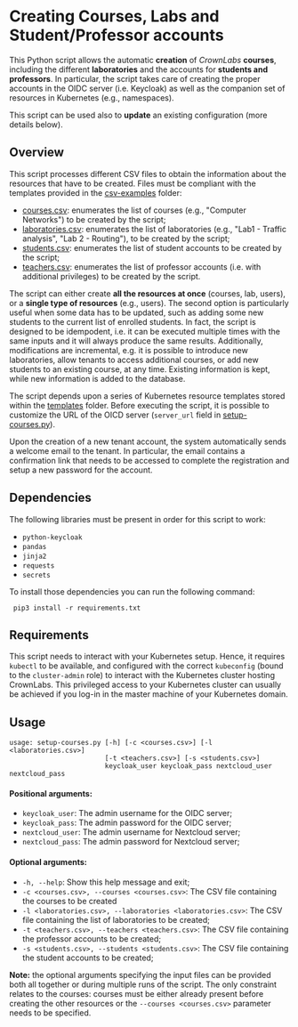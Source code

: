# Creating Courses, Labs and Student/Professor accounts
This Python script allows the automatic **creation** of *CrownLabs* **courses**, including the different **laboratories** and the accounts for **students and professors**.
In particular, the script takes care of creating the proper accounts in the OIDC server (i.e. Keycloak) as well as the companion set of resources in Kubernetes (e.g., namespaces).

This script can be used also to **update** an existing configuration (more details below).

## Overview
This script processes different CSV files to obtain the information about the resources that have to be created.
Files must be compliant with the templates provided in the [csv-examples](csv-examples) folder:

* [courses.csv](csv-examples/courses.csv): enumerates the list of courses (e.g., "Computer Networks") to be created by the script;
* [laboratories.csv](csv-examples/laboratories.csv): enumerates the list of laboratories (e.g., "Lab1 - Traffic analysis", "Lab 2 - Routing"), to be created by the script;
* [students.csv](csv-examples/students.csv): enumerates the list of student accounts to be created by the script;
* [teachers.csv](csv-examples/teachers.csv): enumerates the list of professor accounts (i.e. with additional privileges) to be created by the script.

The script can either create **all the resources at once** (courses, lab, users), or a **single type of resources** (e.g., users).
The second option is particularly useful when some data has to be updated, such as adding some new students to the current list of enrolled students. 
In fact, the script is designed to be idempodent, i.e. it can be executed multiple times with the same inputs and it will always produce the same results.
Additionally, modifications are incremental, e.g. it is possible to introduce new laboratories, allow tenants to access additional courses, or add new students to an existing course, at any time.
Existing information is kept, while new information is added to the database.

The script depends upon a series of Kubernetes resource templates stored within the [templates](templates) folder.
Before executing the script, it is possible to customize the URL of the OICD server (`server_url` field in [setup-courses.py](setup-courses.py)).

Upon the creation of a new tenant account, the system automatically sends a welcome email to the tenant. In particular, the email contains a confirmation link that needs to be accessed to complete the registration and setup a new password for the account.


## Dependencies
The following libraries must be present in order for this script to work:
- `python-keycloak`
- `pandas`
- `jinja2`
- `requests`
- `secrets`

To install those dependencies you can run the following command:
````
 pip3 install -r requirements.txt
````

## Requirements
This script needs to interact with your Kubernetes setup.
Hence, it requires `kubectl` to be available, and configured with the correct `kubeconfig` (bound to the `cluster-admin` role) to interact with the Kubernetes cluster hosting CrownLabs.
This privileged access to your Kubernetes cluster can usually be achieved if you log-in in the master machine of your Kubernetes domain.

## Usage

```
usage: setup-courses.py [-h] [-c <courses.csv>] [-l <laboratories.csv>]
                        [-t <teachers.csv>] [-s <students.csv>]
                        keycloak_user keycloak_pass nextcloud_user nextcloud_pass
```

#### Positional arguments:

* `keycloak_user`: The admin username for the OIDC server;
* `keycloak_pass`: The admin password for the OIDC server;
* `nextcloud_user`: The admin username for Nextcloud server;
* `nextcloud_pass`: The admin password for Nextcloud server;

#### Optional arguments:

* `-h, --help`: Show this help message and exit;
* `-c <courses.csv>, --courses <courses.csv>`: The CSV file containing the courses to be created
* `-l <laboratories.csv>, --laboratories <laboratories.csv>`: The CSV file containing the list of laboratories to be created;
* `-t <teachers.csv>, --teachers <teachers.csv>`: The CSV file containing the professor accounts to be created;
* `-s <students.csv>, --students <students.csv>`: The CSV file containing the student accounts to be created;

**Note:** the optional arguments specifying the input files can be provided both all together or during multiple runs of the script. The only constraint relates to the courses: courses must be either already present before creating the other resources or the `--courses <courses.csv>` parameter needs to be specified.
